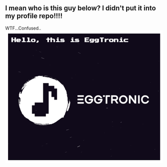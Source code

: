 ## I mean who is this guy below? I didn't put it into my profile repo!!!!
WTF...Confused..
![EggTronic](./profile.png)

